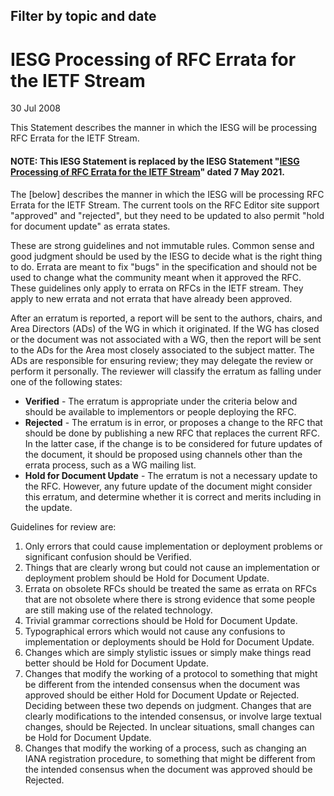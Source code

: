 Filter by topic and date
------------------------

IESG Processing of RFC Errata for the IETF Stream
=================================================

30 Jul 2008

This Statement describes the manner in which the IESG will be processing RFC Errata for the IETF Stream.

#### NOTE: This IESG Statement is replaced by the IESG Statement "[IESG Processing of RFC Errata for the IETF Stream](/about/groups/iesg/statements/processing-errata-ietf-stream/)" dated 7 May 2021.

The [below] describes the manner in which the IESG will be processing RFC Errata for the IETF Stream. The current tools on the RFC Editor site support "approved" and "rejected", but they need to be updated to also permit "hold for document update" as errata states.

These are strong guidelines and not immutable rules. Common sense and good judgment should be used by the IESG to decide what is the right thing to do. Errata are meant to fix "bugs" in the specification and should not be used to change what the community meant when it approved the RFC. These guidelines only apply to errata on RFCs in the IETF stream. They apply to new errata and not errata that have already been approved. 

After an erratum is reported, a report will be sent to the authors, chairs, and Area Directors (ADs) of the WG in which it originated. If the WG has closed or the document was not associated with a WG, then the report will be sent to the ADs for the Area most closely associated to the subject matter. The ADs are responsible for ensuring review; they may delegate the review or perform it personally. The reviewer will classify the erratum as falling under one of the following states: 

* **Verified** - The erratum is appropriate under the criteria below and should be available to implementors or people deploying the RFC.
* **Rejected** - The erratum is in error, or proposes a change to the RFC that should be done by publishing a new RFC that replaces the current RFC. In the latter case, if the change is to be considered for future updates of the document, it should be proposed using channels other than the errata process, such as a WG mailing list.
* **Hold for Document Update** - The erratum is not a necessary update to the RFC. However, any future update of the document might consider this erratum, and determine whether it is correct and merits including in the update.

Guidelines for review are: 

1. Only errors that could cause implementation or deployment problems or significant confusion should be Verified.
2. Things that are clearly wrong but could not cause an implementation or deployment problem should be Hold for Document Update.
3. Errata on obsolete RFCs should be treated the same as errata on RFCs that are not obsolete where there is strong evidence that some people are still making use of the related technology.
4. Trivial grammar corrections should be Hold for Document Update.
5. Typographical errors which would not cause any confusions to implementation or deployments should be Hold for Document Update.
6. Changes which are simply stylistic issues or simply make things read better should be Hold for Document Update.
7. Changes that modify the working of a protocol to something that might be different from the intended consensus when the document was approved should be either Hold for Document Update or Rejected. Deciding between these two depends on judgment. Changes that are clearly modifications to the intended consensus, or involve large textual changes, should be Rejected. In unclear situations, small changes can be Hold for Document Update.
8. Changes that modify the working of a process, such as changing an IANA registration procedure, to something that might be different from the intended consensus when the document was approved should be Rejected.
